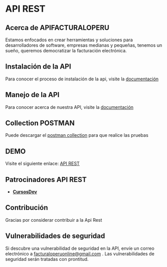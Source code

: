 # **API REST**

## Acerca de APIFACTURALOPERU

Estamos enfocados en crear herramientas y soluciones para desarrolladores de software, empresas medianas y pequeñas, tenemos un sueño, queremos democratizar la facturación electrónica.

## Instalación de la API

Para conocer el proceso de instalación de la api, visite la [documentación](https://drive.google.com/open?id=1oFoSQOIUrz2rWMTFOlbmdiFltSBwT_xg "Clic")

## Manejo de la API

Para conocer acerca de nuestra API, visite la [documentación](https://drive.google.com/open?id=1OoFNTASGXuWgP-PpbyAWzhfO8KnQe9Br "Clic")
 
 ## Collection POSTMAN

Puede descargar el [postman collection](https://drive.google.com/open?id=191eAe7_mhD5aVQt_eqekl25SDg-FYYh5 "Clic") para que realice las pruebas
 
## DEMO

Visite el siguiente enlace: [API REST](http://apifacturaloperu.com/ "Clic") 
 
## Patrocinadores API REST

 - **[CursosDev](http://cursosdev.com/)** 

## Contribución
 
Gracias por considerar contribuir a la Api Rest

## Vulnerabilidades de seguridad

Si descubre una vulnerabilidad de seguridad en la API, envíe un correo electrónico a facturaloperuonline@gmail.com . Las vulnerabilidades de seguridad serán tratadas con prontitud.
